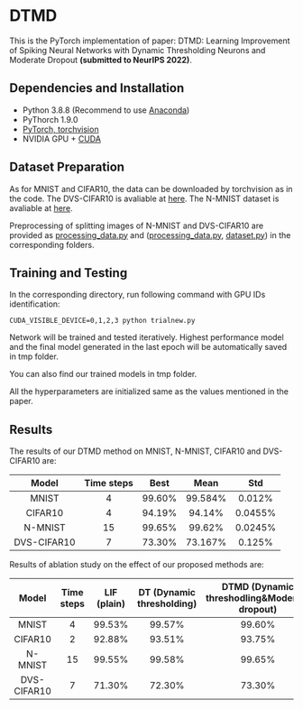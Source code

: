 # DTMD
This is the PyTorch implementation of paper: DTMD: Learning Improvement of Spiking Neural Networks with Dynamic Thresholding Neurons and Moderate Dropout  **(submitted to NeurIPS 2022)**.

## Dependencies and Installation
- Python 3.8.8 (Recommend to use [Anaconda](https://www.anaconda.com/download/#linux))
- PyThorch 1.9.0
- [PyTorch, torchvision](https://pytorch.org/)
- NVIDIA GPU + [CUDA](https://developer.nvidia.com/cuda-downloads)

## Dataset Preparation
As for MNIST and CIFAR10, the data can be downloaded by torchvision as in the code. The DVS-CIFAR10 is avaliable at [here](https://figshare.com/articles/dataset/CIFAR10-DVS_New/4724671/2). The N-MNIST dataset is avaliable at [here](https://www.garrickorchard.com/datasets/n-mnist).

Preprocessing of splitting images of N-MNIST and DVS-CIFAR10 are provided as [processing_data.py](https://github.com/sq171717/DTMT/blob/main/nmnist/processing_data.py) and ([processing_data.py](https://github.com/sq171717/DTMT/blob/main/dvscifar10/processing_data.py), [dataset.py](https://github.com/sq171717/DTMT/blob/main/dvscifar10/dataset.py)) in the corresponding folders.

## Training and Testing
In the corresponding directory, run following command with GPU IDs identification:

	CUDA_VISIBLE_DEVICE=0,1,2,3 python trialnew.py

Network will be trained and tested iteratively. Highest performance model and the final model generated in the last epoch will be automatically saved in tmp folder.

You can also find our trained models in tmp folder.

All the hyperparameters are initialized same as the values mentioned in the paper.


## Results
The results of our DTMD method on MNIST, N-MNIST, CIFAR10 and DVS-CIFAR10 are:

|    Model    | Time steps |  Best  |  Mean   |   Std   |
|:-----------:|:----------:|:------:|:-------:|:-------:|
|    MNIST    |     4      | 99.60% | 99.584% | 0.012%  |
|   CIFAR10   |     4      | 94.19% | 94.14%  | 0.0455% |
|   N-MNIST   |     15     | 99.65% | 99.62%  | 0.0245% |
| DVS-CIFAR10 |     7      | 73.30% | 73.167% | 0.125%  |


Results of ablation study on the effect of our proposed methods are:

|    Model    | Time steps | LIF (plain) | DT (Dynamic thresholding) | DTMD (Dynamic threshodling&Moderate dropout) |
|:-----------:|:----------:|:-----------:|:-------------------------:|:--------------------------------------------:|
|    MNIST    |     4      |   99.53%    |          99.57%           |                    99.60%                    |
|   CIFAR10   |     2      |   92.88%    |          93.51%           |                    93.75%                    |
|   N-MNIST   |     15     |   99.55%    |          99.58%           |                    99.65%                    |
| DVS-CIFAR10 |     7      |   71.30%    |          72.30%           |                    73.30%                    |

